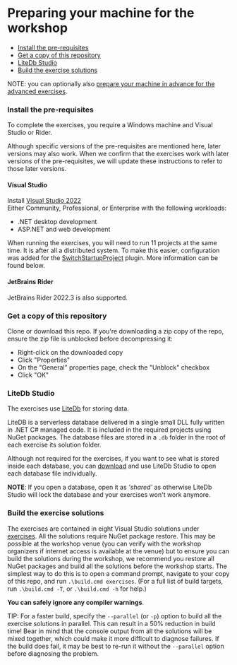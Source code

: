 # Preparing your machine for the workshop

- [Install the pre-requisites](#install-the-pre-requisites)
- [Get a copy of this repository](#get-a-copy-of-this-repository)
- [LiteDb Studio](#litedb-studio)
- [Build the exercise solutions](#build-the-exercise-solutions)

NOTE: you can optionally also [prepare your machine in advance for the advanced exercises](#preparing-your-machine-for-the-advanced-exercises).

### Install the pre-requisites

To complete the exercises, you require a Windows machine and Visual Studio or Rider.

Although specific versions of the pre-requisites are mentioned here, later versions may also work. When we confirm that the exercises work with later versions of the pre-requisites, we will update these instructions to refer to those later versions.

#### Visual Studio

Install [Visual Studio 2022](https://www.visualstudio.com)  
Either Community, Professional, or Enterprise with the following workloads:

- .NET desktop development
- ASP.NET and web development

When running the exercises, you will need to run 11 projects at the same time. It is after all a distributed system. To make this easier, configuration was added for the [SwitchStartupProject](https://marketplace.visualstudio.com/items?itemName=vs-publisher-141975.SwitchStartupProjectForVS2022) plugin. More information can be found below.

#### JetBrains Rider

JetBrains Rider 2022.3 is also supported.

### Get a copy of this repository

Clone or download this repo. If you're downloading a zip copy of the repo, ensure the zip file is unblocked before decompressing it:

- Right-click on the downloaded copy
- Click "Properties"
- On the "General" properties page, check the "Unblock" checkbox
- Click "OK"

### LiteDb Studio

The exercises use [LiteDb](https://www.litedb.org/) for storing data.

LiteDB is a serverless database delivered in a single small DLL fully written in .NET C# managed code. It is included in the required projects using NuGet packages. The database files are stored in a `.db` folder in the root of each exercise its solution folder.

Although not required for the exercises, if you want to see what is stored inside each database, you can [download](https://github.com/mbdavid/LiteDB.Studio/releases) and use LiteDb Studio to open each database file individually.

**NOTE**: If you open a database, open it as *'shared'* as otherwise LiteDb Studio will lock the database and your exercises won't work anymore.

### Build the exercise solutions

The exercises are contained in eight Visual Studio solutions under [exercises](exercises). All the solutions require NuGet package restore. This may be possible at the workshop venue (you can verify with the workshop organizers if internet access is available at the venue) but to ensure you can build the solutions during the workshop, we recommend you restore all NuGet packages and build all the solutions before the workshop starts. The simplest way to do this is to open a command prompt, navigate to your copy of this repo, and run `.\build.cmd exercises`. (For a full list of build targets, run `.\build.cmd -T`, or `.\build.cmd -h` for help.)

**You can safely ignore any compiler warnings**.

TIP: For a faster build, specify the `--parallel` (or `-p`) option to build all the exercise solutions in parallel. This can result in a 50% reduction in build time! Bear in mind that the console output from all the solutions will be mixed together, which could make it more difficult to diagnose failures. If the build does fail, it may be best to re-run it without the `--parallel` option before diagnosing the problem.